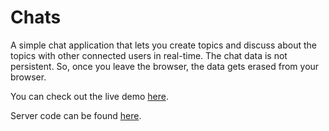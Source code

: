 # Chats

A simple chat application that lets you create topics and discuss about the topics with other connected users in real-time. The chat data is not persistent. So, once you leave the browser, the data gets erased from your browser.

You can check out the live demo [here](https://madi031.github.io/Chats/).

Server code can be found [here](https://github.com/madi031/Chats-Server).
